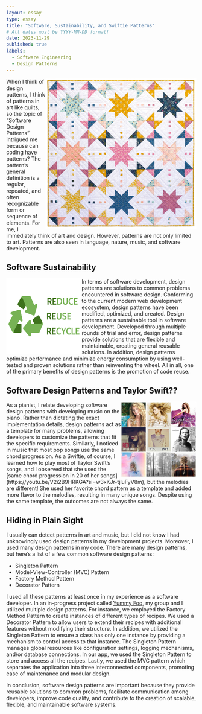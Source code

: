```yaml
---
layout: essay
type: essay
title: "Software, Sustainability, and Swiftie Patterns"
# All dates must be YYYY-MM-DD format!
date: 2023-11-29
published: true
labels:
  - Software Engineering
  - Design Patterns
---
```


<img align="right" width="400px" class="rounded pe-4" src="../img/quilt.jpeg">
When I think of design patterns, I think of patterns in art like quilts, so the topic of “Software Design Patterns” intrigued me because can coding have patterns? The pattern’s general definition is a regular, repeated, and often recognizable form or sequence of elements. For me, I immediately think of art and design. However, patterns are not only limited to art. Patterns are also seen in language, nature, music, and software development. 

## Software Sustainability
<img width="200px" height="200px" align="left" class="p-1" src="../img/sustainability.png">
In terms of software development, design patterns are solutions to common problems encountered in software design. Conforming to the current modern web development ecosystem, design patterns have been modified, optimized, and created. Design patterns are a sustainable tool in software development. Developed through multiple rounds of trial and error, design patterns provide solutions that are flexible and maintainable, creating general reusable solutions. In addition, design patterns optimize performance and minimize energy consumption by using well-tested and proven solutions rather than reinventing the wheel. All in all, one of the primary benefits of design patterns is the promotion of code reuse. 

## Software Design Patterns and Taylor Swift??
<img width="200px" height="200px" align="right" src="../img/taylorswift.jpg">
As a pianist, I relate developing software design patterns with developing music on the piano. Rather than dictating the exact implementation details, design patterns act as a template for many problems, allowing developers to customize the patterns that fit the specific requirements. Similarly, I noticed in music that most pop songs use the same chord progression. As a Swiftie, of course, I learned how to play most of Taylor Swift’s songs, and I observed that she used the [same chord progression in 20 of her songs](https://youtu.be/V2i2B9HRKGA?si=w3xKJr-tjluFyV8m), but the melodies are different! She used her favorite chord pattern as a template and added more flavor to the melodies, resulting in many unique songs. Despite using the same template, the outcomes are not always the same. 

## Hiding in Plain Sight

I usually can detect patterns in art and music, but I did not know I had unknowingly used design patterns in my development projects. Moreover, I used many design patterns in my code. There are many design patterns, but here’s a list of a few common software design patterns:
* Singleton Pattern
* Model-View-Controller (MVC) Pattern
* Factory Method Pattern
* Decorator Pattern

I used all these patterns at least once in my experience as a software developer. In an in-progress project called [Yummy Foo](https://eat-sleep-fortnite-repeat.github.io/eat-sleep-foo-repeat.github.io/), my group and I utilized multiple design patterns. For instance, we employed the Factory Method Pattern to create instances of different types of recipes. We used a Decorator Pattern to allow users to extend their recipes with additional features without modifying their structure. In addition, we utilized the Singleton Pattern to ensure a class has only one instance by providing a mechanism to control access to that instance. The Singleton Pattern manages global resources like configuration settings, logging mechanisms, and/or database connections. In our app, we used the Singleton Pattern to store and access all the recipes. Lastly, we used the MVC pattern which separates the application into three interconnected components, promoting ease of maintenance and modular design. 

In conclusion, software design patterns are important because they provide reusable solutions to common problems, facilitate communication among developers, improve code quality, and contribute to the creation of scalable, flexible, and maintainable software systems.
